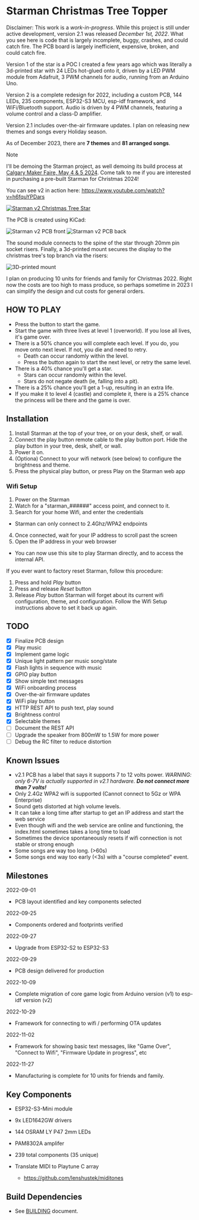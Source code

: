 # Starman Christmas Tree Topper

Disclaimer: This work is a *work-in-progress*.  While this project is still
under active development, version 2.1 was released _December 1st, 2022_.
What you see here is code that is largely incomplete, buggy, crashes,
and could catch fire. The PCB board is largely inefficient, expensive,
broken, and could catch fire.

Version 1 of the star is a POC I created a few years ago which was literally
a 3d-printed star with 24 LEDs hot-glued onto it, driven by a LED PWM
module from Adafruit, 3 PWM channels for audio, running from an Arduino Uno.

Version 2 is a complete redesign for 2022, including a custom PCB, 144
LEDs, 235 components, ESP32-S3 MCU, esp-idf framework, and WiFi/Bluetooth
support.  Audio is driven by 4 PWM channels, featuring a volume control and
a class-D amplifier.

Version 2.1 includes over-the-air firmware updates. I plan on releasing
new themes and songs every Holiday season. 

As of December 2023, there are **7 themes** and **81 arranged songs**.

> [!NOTE]
> I'll be demoing the Starman project, as well demoing its build process at [Calgary Maker Faire, May 4 & 5 2024](https://calgary.makerfaire.com/).
> Come talk to me if you are interested in purchasing a pre-built Starman for Christmas 2024!

You can see v2 in action here: https://www.youtube.com/watch?v=h6fquYPDars

[![Starman v2 Christmas Tree Star](https://img.youtube.com/vi/h6fquYPDars/0.jpg)](https://www.youtube.com/watch?v=h6fquYPDars)

The PCB is created using KiCad:

![Starman v2 PCB front](images/pcba-front.png)
![Starman v2 PCB back](images/pcba-back.png)

The sound module connects to the spine of the star through 20mm pin socket
risers.  Finally, a 3d-printed mount secures the display to the christmas
tree's top branch via the risers:

![3D-printed mount](images/mount.png)

I plan on producing 10 units for friends and family for Christmas 2022.
Right now the costs are too high to mass produce, so perhaps sometime in
2023 I can simplify the design and cut costs for general orders.

## HOW TO PLAY

- Press the button to start the game.
- Start the game with three lives at level 1 (overworld).  If you lose all lives, it's game over.
- There is a 50% chance you will complete each level.  If you do, you move onto next level.  If not, you die and need to retry.
  - Death can occur randomly within the level.
  - Press the button again to start the next level, or retry the same level.
- There is a 40% chance you'll get a star.
  - Stars can occur randomly within the level.
  - Stars do not negate death (ie, falling into a pit).
- There is a 25% chance you'll get a 1-up, resulting in an extra life.
- If you make it to level 4 (castle) and complete it, there is a 25% chance the princess will be there and the game is over.

## Installation

1. Install Starman at the top of your tree, or on your desk, shelf, or wall.
2. Connect the play button remote cable to the play button port.  Hide the play button in your tree, desk, shelf, or wall.
3. Power it on.
4. (Optiona) Connect to your wifi network (see below) to configure the brightness and theme.
5. Press the physical play button, or press Play on the Starman web app

### Wifi Setup

1. Power on the Starman
2. Watch for a "starman_######" access point, and connect to it.
3. Search for your home Wifi, and enter the credentials
  - Starman can only connect to 2.4Ghz/WPA2 endpoints
4. Once connected, wait for your IP address to scroll past the screen
5. Open the IP address in your web browser
  - You can now use this site to play Starman directly, and to access the internal API.

If you ever want to factory reset Starman, follow this procedure:
1. Press and hold *Play* button
2. Press and release *Reset* button
3. Release *Play* button
Starman will forget about its current wifi configuration, theme, and configuration. Follow the Wifi Setup instructions above to set it back up again.

## TODO

- [X] Finalize PCB design
- [X] Play music
- [X] Implement game logic
- [X] Unique light pattern per music song/state
- [X] Flash lights in sequence with music
- [X] GPIO play button
- [X] Show simple text messages
- [X] WiFi onboarding process
- [X] Over-the-air firmware updates
- [X] WiFi play button
- [X] HTTP REST API to push text, play sound
- [X] Brightness control
- [X] Selectable themes
- [ ] Document the REST API
- [ ] Upgrade the speaker from 800mW to 1.5W for more power
- [ ] Debug the RC filter to reduce distortion

## Known Issues

- v2.1 PCB has a label that says it supports 7 to 12 volts power.  *WARNING: only 6-7V is actually supported in v2.1 hardware. __Do not connect more than 7 volts!__*
- Only 2.4Gz WPA2 wifi is supported   (Cannot connect to 5Gz or WPA Enterprise)
- Sound gets distorted at high volume levels.
- It can take a long time after startup to get an IP address and start
  the web service
- Even though wifi and the web service are online and functioning, the
  index.html sometimes takes a long time to load
- Sometimes the device spontaneously resets if wifi connection is not
  stable or strong enough
- Some songs are way too long. (>60s)
- Some songs end way too early (<3s) with a "course completed" event.

## Milestones

2022-09-01
- PCB layout identified and key components selected

2022-09-25
- Components ordered and footprints verified

2022-09-27
- Upgrade from ESP32-S2 to ESP32-S3

2022-09-29
- PCB design delivered for production

2022-10-09
- Complete migration of core game logic from Arduino version (v1) to esp-idf version (v2)

2022-10-29
- Framework for connecting to wifi / performing OTA updates

2022-11-02
- Framework for showing basic text messages, like "Game Over", "Connect to Wifi", "Firmware Update in progress", etc

2022-11-27
- Manufacturing is complete for 10 units for friends and family.

## Key Components

- ESP32-S3-Mini module

- 9x LED1642GW drivers

- 144 OSRAM LY P47 2mm LEDs

- PAM8302A amplifer

- 239 total components (35 unique)

- Translate MIDI to Playtune C array
  - https://github.com/lenshustek/miditones

## Build Dependencies

- See [BUILDING](BUILDING.md) document.

